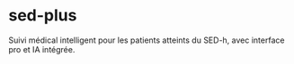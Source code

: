 # sed-plus
Suivi médical intelligent pour les patients atteints du SED-h, avec interface pro et IA intégrée.
